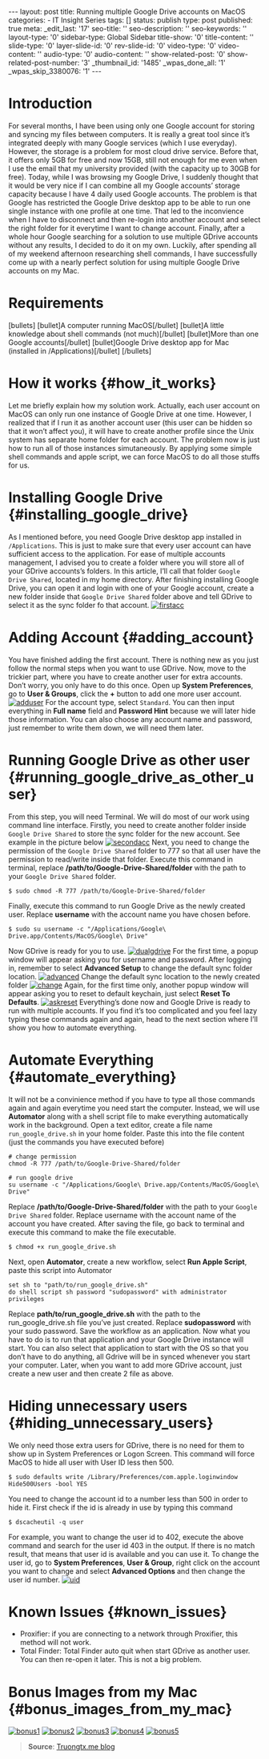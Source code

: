 --- layout: post title: Running multiple Google Drive accounts on MacOS
categories: - IT Insight Series tags: [] status: publish type: post
published: true meta: \_edit\_last: '17' seo-title: '' seo-description:
'' seo-keywords: '' layout-type: '0' sidebar-type: Global Sidebar
title-show: '0' title-content: '' slide-type: '0' layer-slide-id: '0'
rev-slide-id: '0' video-type: '0' video-content: '' audio-type: '0'
audio-content: '' show-related-post: '0' show-related-post-number: '3'
\_thumbnail\_id: '1485' \_wpas\_done\_all: '1' \_wpas\_skip\_3380076:
'1' ---

# Introduction

For several months, I have been using only one Google account for
storing and syncing my files between computers. It is really a great
tool since it’s integrated deeply with many Google services (which I use
everyday). However, the storage is a problem for most cloud drive
service. Before that, it offers only 5GB for free and now 15GB, still
not enough for me even when I use the email that my university provided
(with the capacity up to 30GB for free). Today, while I was browsing my
Google Drive, I suddenly thought that it would be very nice if I can
combine all my Google accounts’ storage capacity because I have 4 daily
used Google accounts. The problem is that Google has restricted the
Google Drive desktop app to be able to run one single instance with one
profile at one time. That led to the inconvience when I have to
disconnect and then re-login into another account and select the right
folder for it everytime I want to change account. Finally, after a whole
hour Google searching for a solution to use multiple GDrive accounts
without any results, I decided to do it on my own. Luckily, after
spending all of my weekend afternoon researching shell commands, I have
successfully come up with a nearly perfect solution for using multiple
Google Drive accounts on my Mac.

# Requirements

[bullets] [bullet]A computer running MacOS[/bullet] [bullet]A little
knowledge about shell commands (not much)[/bullet] [bullet]More than one
Google accounts[/bullet] [bullet]Google Drive desktop app for Mac
(installed in /Applications)[/bullet] [/bullets]

# How it works {#how_it_works}

Let me briefly explain how my solution work. Actually, each user account
on MacOS can only run one instance of Google Drive at one time. However,
I realized that if I run it as another account user (this user can be
hidden so that it won’t affect you), it will have to create another
profile since the Unix system has separate home folder for each account.
The problem now is just how to run all of those instances simutaneously.
By applying some simple shell commands and apple script, we can force
MacOS to do all those stuffs for us.

# Installing Google Drive {#installing_google_drive}

As I mentioned before, you need Google Drive desktop app installed in
`/Applications`. This is just to make sure that every user account can
have sufficient access to the application. For ease of multiple accounts
management, I advised you to create a folder where you will store all of
your GDrive accounts’s folders. In this article, I’ll call that folder
`Google Drive Shared`, located in my home directory. After finishing
installing Google Drive, you can open it and login with one of your
Google account, create a new folder inside that `Google Drive Shared`
folder above and tell GDrive to select it as the sync folder fo that
account.
[![firstacc](http://rmitc.org/wp-content/uploads/2013/07/firstacc.png)](http://rmitc.org/wp-content/uploads/2013/07/firstacc.png)

# Adding Account {#adding_account}

You have finished adding the first account. There is nothing new as you
just follow the normal steps when you want to use GDrive. Now, move to
the trickier part, where you have to create another user for extra
accounts. Don’t worry, you only have to do this once. Open up **System
Preferences**, go to **User & Groups**, click the **+** button to add
one more user account.
[![adduser](http://rmitc.org/wp-content/uploads/2013/07/adduser.png)](http://rmitc.org/wp-content/uploads/2013/07/adduser.png)
For the account type, select `Standard`. You can then input everything
in **Full name** field and **Password Hint** because we will later hide
those information. You can also choose any account name and password,
just remember to write them down, we will need them later.

# Running Google Drive as other user {#running_google_drive_as_other_user}

From this step, you will need Terminal. We will do most of our work
using command line interface. Firstly, you need to create another folder
inside `Google Drive Shared` to store the sync folder for the new
account. See example in the picture below
[![secondacc](http://rmitc.org/wp-content/uploads/2013/07/secondacc.png)](http://rmitc.org/wp-content/uploads/2013/07/secondacc.png)
Next, you need to change the permission of the `Google Drive Shared`
folder to 777 so that all user have the permission to read/write inside
that folder. Execute this command in terminal, replace
**/path/to/Google-Drive-Shared/folder** with the path to your
`Google Drive Shared` folder.

    $ sudo chmod -R 777 /path/to/Google-Drive-Shared/folder

Finally, execute this command to run Google Drive as the newly created
user. Replace **username** with the account name you have chosen before.

    $ sudo su username -c "/Applications/Google\ Drive.app/Contents/MacOS/Google\ Drive"

Now GDrive is ready for you to use.
[![dualgdrive](http://rmitc.org/wp-content/uploads/2013/07/dualgdrive.png)](http://rmitc.org/wp-content/uploads/2013/07/dualgdrive.png)
For the first time, a popup window will appear asking you for username
and password. After logging in, remember to select **Advanced Setup** to
change the default sync folder location.
[![advanced](http://rmitc.org/wp-content/uploads/2013/07/advanced.png)](http://rmitc.org/wp-content/uploads/2013/07/advanced.png)
Change the default sync location to the newly created folder
[![change](http://rmitc.org/wp-content/uploads/2013/07/change.png)](http://rmitc.org/wp-content/uploads/2013/07/change.png)
Again, for the first time only, another popup window will appear asking
you to reset to default keychain, just select **Reset To Defaults**.
[![askreset](http://rmitc.org/wp-content/uploads/2013/07/askreset.png)](http://rmitc.org/wp-content/uploads/2013/07/askreset.png)
Everything’s done now and Google Drive is ready to run with multiple
accounts. If you find it’s too complicated and you feel lazy typing
these commands again and again, head to the next section where I’ll show
you how to automate everything.

# Automate Everything {#automate_everything}

It will not be a convinience method if you have to type all those
commands again and again everytime you need start the computer. Instead,
we will use **Automator** along with a shell script file to make
everything automatically work in the background. Open a text editor,
create a file name `run_google_drive.sh` in your home folder. Paste this
into the file content (just the commands you have executed before)

    # change permission
    chmod -R 777 /path/to/Google-Drive-Shared/folder

    # run google drive
    su username -c "/Applications/Google\ Drive.app/Contents/MacOS/Google\ Drive"

Replace **/path/to/Google-Drive-Shared/folder** with the path to your
`Google Drive Shared` folder. Replace username with the account name of
the account you have created. After saving the file, go back to terminal
and execute this command to make the file executable.

    $ chmod +x run_google_drive.sh

Next, open **Automator**, create a new workflow, select **Run Apple
Script**, paste this script into Automator

    set sh to "path/to/run_google_drive.sh"
    do shell script sh password "sudopassword" with administrator privileges

Replace **path/to/run\_google\_drive.sh** with the path to the
run\_google\_drive.sh file you’ve just created. Replace **sudopassword**
with your sudo password. Save the workflow as an application. Now what
you have to do is to run that application and your Google Drive instance
will start. You can also select that application to start with the OS so
that you don’t have to do anything, all Gdrive will be in synced
whenever you start your computer. Later, when you want to add more
GDrive account, just create a new user and then create 2 file as above.

# Hiding unnecessary users {#hiding_unnecessary_users}

We only need those extra users for GDrive, there is no need for them to
show up in System Preferences or Logon Screen. This command will force
MacOS to hide all user with User ID less then 500.

    $ sudo defaults write /Library/Preferences/com.apple.loginwindow Hide500Users -bool YES

You need to change the account id to a number less than 500 in order to
hide it. First check if the id is already in use by typing this command

    $ dscacheutil -q user

For example, you want to change the user id to 402, execute the above
command and search for the user id 403 in the output. If there is no
match result, that means that user id is available and you can use it.
To change the user id, go to **System Preferences**, **User & Group**,
right click on the account you want to change and select **Advanced
Options** and then change the user id number.
[![uid](http://rmitc.org/wp-content/uploads/2013/07/uid.png)](http://rmitc.org/wp-content/uploads/2013/07/uid.png)

# Known Issues {#known_issues}

-   Proxifier: if you are connecting to a network through Proxifier,
    this method will not work.
-   Total Finder: Total Finder auto quit when start GDrive as another
    user. You can then re-open it later. This is not a big problem.

# Bonus Images from my Mac {#bonus_images_from_my_mac}

[![bonus1](http://rmitc.org/wp-content/uploads/2013/07/bonus1.png)](http://rmitc.org/wp-content/uploads/2013/07/bonus1.png)
[![bonus2](http://rmitc.org/wp-content/uploads/2013/07/bonus2.png)](http://rmitc.org/wp-content/uploads/2013/07/bonus2.png)
[![bonus3](http://rmitc.org/wp-content/uploads/2013/07/bonus3.png)](http://rmitc.org/wp-content/uploads/2013/07/bonus3.png)
[![bonus4](http://rmitc.org/wp-content/uploads/2013/07/bonus4.png)](http://rmitc.org/wp-content/uploads/2013/07/bonus4.png)
[![bonus5](http://rmitc.org/wp-content/uploads/2013/07/bonus5.png)](http://rmitc.org/wp-content/uploads/2013/07/bonus5.png)

> **Source**: [Truongtx.me
> blog](http://truongtx.me/2013/06/30/macos-using-multiple-google-drive-accounts-at-the-same-time "Truongtx.me blog")
